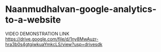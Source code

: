 # Naanmudhalvan-google-analytics-to-a-website

VIDEO DEMONSTRATION LINK
https://drive.google.com/file/d/1ny8MwAuzr-hra3b0s4gtgiwkuaYmkcLS/view?usp=drivesdk
